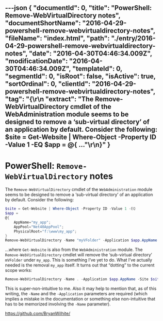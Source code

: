 ---json
{
  "documentId": 0,
  "title": "PowerShell: Remove-WebVirtualDirectory notes",
  "documentShortName": "2016-04-29-powershell-remove-webvirtualdirectory-notes",
  "fileName": "index.html",
  "path": "./entry/2016-04-29-powershell-remove-webvirtualdirectory-notes",
  "date": "2016-04-30T04:46:34.009Z",
  "modificationDate": "2016-04-30T04:46:34.009Z",
  "templateId": 0,
  "segmentId": 0,
  "isRoot": false,
  "isActive": true,
  "sortOrdinal": 0,
  "clientId": "2016-04-29-powershell-remove-webvirtualdirectory-notes",
  "tag": "{\r\n  \"extract\": \"The Remove-WebVirtualDirectory cmdlet of the WebAdministration module seems to be designed to remove a ‘sub-virtual directory’ of an application by default. Consider the following: $site = Get-Website | Where-Object -Property ID -Value 1 -EQ $app = @{   ...\"\r\n}"
}
---

# PowerShell: `Remove-WebVirtualDirectory` notes

The `Remove-WebVirtualDirectory` cmdlet of the `WebAdministration` module seems to be designed to remove a ‘sub-virtual directory’ of an application by default. Consider the following:

```powershell
$site = Get-Website | Where-Object -Property ID -Value 1 -EQ
$app =
@{
    AppName="my_app";
    AppPool="Net40AppPool";
    PhysicalRoot="f:\www\my_app";
}
Remove-WebVirtualDirectory -Name "myVFolder" -Application $app.AppName -Site $site.name -Verbose
```

…where `Get-Website` is also from the `WebAdministration` module. The `Remove-WebVirtualDirectory` cmdlet will remove the ‘sub-virtual directory’ `mVFolder` under `my_app`. This is something I’ve yet to do. What I’ve actually needed is the removal `my_app` itself. It turns out that “dotting” to the current scope works:

```powershell
Remove-WebVirtualDirectory -Name . -Application $app.AppName -Site $site.name -Verbose
```

This is super-non-intuitive to me. Also it may help to mention that, as of this writing, the `-Name` and the `-Application` parameters are required (which implies a mistake in the documentation or something else non-intuitive that has to be memorized involving the `-Name` parameter).

<https://github.com/BryanWilhite/>
